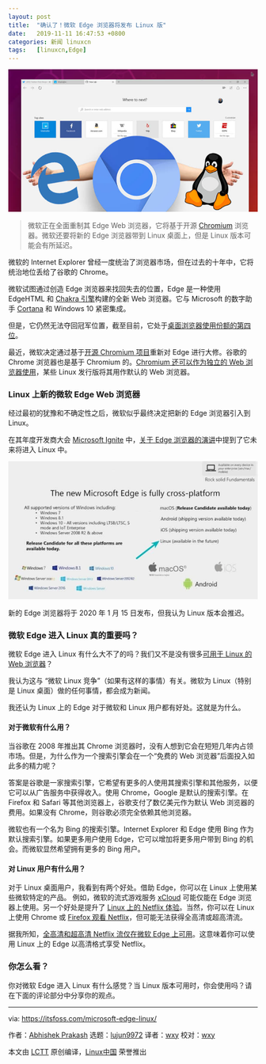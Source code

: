 ```yaml
---
layout: post
title:	"确认了！微软 Edge 浏览器将发布 Linux 版"
date:	2019-11-11 16:47:53 +0800 
categories:	新闻 linuxcn 
tags:	[linuxcn,Edge]
---
```



![](/Asserts/Images/album/201911/11/164600uv7yrbe7gtkxi4xg.jpg)



> 
> 微软正在全面重制其 Edge Web 浏览器，它将基于开源 [Chromium](https://itsfoss.com/install-chromium-ubuntu/) 浏览器。微软还要将新的 Edge 浏览器带到 Linux 桌面上，但是 Linux 版本可能会有所延迟。
> 
> 
> 


微软的 Internet Explorer 曾经一度统治了浏览器市场，但在过去的十年中，它将统治地位丢给了谷歌的 Chrome。


微软试图通过创造 Edge 浏览器来找回失去的位置，Edge 是一种使用 EdgeHTML 和 [Chakra 引擎](https://itsfoss.com/microsoft-chakra-core/)构建的全新 Web 浏览器。它与 Microsoft 的数字助手 [Cortana](https://www.microsoft.com/en-in/windows/cortana) 和 Windows 10 紧密集成。


但是，它仍然无法夺回冠军位置，截至目前，它处于[桌面浏览器使用份额的第四位](https://en.wikipedia.org/wiki/Usage_share_of_web_browsers)。


最近，微软决定通过基于[开源 Chromium 项目](https://www.chromium.org/Home)重新对 Edge 进行大修。谷歌的 Chrome 浏览器也是基于 Chromium 的。[Chromium 还可以作为独立的 Web 浏览器使用](https://itsfoss.com/install-chromium-ubuntu/)，某些 Linux 发行版将其用作默认的 Web 浏览器。


### Linux 上新的微软 Edge Web 浏览器


经过最初的犹豫和不确定性之后，微软似乎最终决定把新的 Edge 浏览器引入到 Linux。


在其年度开发商大会 [Microsoft Ignite](https://www.microsoft.com/en-us/ignite) 中，[关于 Edge 浏览器的演讲](https://myignite.techcommunity.microsoft.com/sessions/79341?source=sessions)中提到了它未来将进入 Linux 中。


![微软确认 Edge 未来将进入 Linux 中](/Asserts/Images/album/201911/11/164757wk894wznusaog4dk.jpg)


新的 Edge 浏览器将于 2020 年 1 月 15 日发布，但我认为 Linux 版本会推迟。


### 微软 Edge 进入 Linux 真的重要吗？


微软 Edge 进入 Linux 有什么大不了的吗？我们又不是没有很多[可用于 Linux 的 Web 浏览器](https://itsfoss.com/open-source-browsers-linux/)？


我认为这与 “微软 Linux 竞争”（如果有这样的事情）有关。微软为 Linux（特别是 Linux 桌面）做的任何事情，都会成为新闻。


我还认为 Linux 上的 Edge 对于微软和 Linux 用户都有好处。这就是为什么。


#### 对于微软有什么用？


当谷歌在 2008 年推出其 Chrome 浏览器时，没有人想到它会在短短几年内占领市场。但是，为什么作为一个搜索引擎会在一个“免费的 Web 浏览器”后面投入如此多的精力呢？


答案是谷歌是一家搜索引擎，它希望有更多的人使用其搜索引擎和其他服务，以便它可以从广告服务中获得收入。使用 Chrome，Google 是默认的搜索引擎。在 Firefox 和 Safari 等其他浏览器上，谷歌支付了数亿美元作为默认 Web 浏览器的费用。如果没有 Chrome，则谷歌必须完全依赖其他浏览器。


微软也有一个名为 Bing 的搜索引擎。Internet Explorer 和 Edge 使用 Bing 作为默认搜索引擎。如果更多用户使用 Edge，它可以增加将更多用户带到 Bing 的机会。而微软显然希望拥有更多的 Bing 用户。


#### 对 Linux 用户有什么用？


对于 Linux 桌面用户，我看到有两个好处。借助 Edge，你可以在 Linux 上使用某些微软特定的产品。 例如，微软的流式游戏服务 [xCloud](https://www.pocket-lint.com/games/news/147429-what-is-xbox-project-xcloud-cloud-gaming-service-price-release-date-devices) 可能仅能在 Edge 浏览器上使用。另一个好处是提升了 [Linux 上的 Netflix 体验](https://itsfoss.com/watch-netflix-in-ubuntu-linux/)。当然，你可以在 Linux 上使用 Chrome 或 [Firefox 观看 Netflix](https://itsfoss.com/netflix-firefox-linux/)，但可能无法获得全高清或超高清流。


据我所知，[全高清和超高清 Netflix 流仅在微软 Edge 上可用](https://help.netflix.com/en/node/23742)。这意味着你可以使用 Linux 上的 Edge 以高清格式享受 Netflix。


### 你怎么看？


你对微软 Edge 进入 Linux 有什么感觉？当 Linux 版本可用时，你会使用吗？请在下面的评论部分中分享你的观点。




---


via: <https://itsfoss.com/microsoft-edge-linux/>


作者：[Abhishek Prakash](https://itsfoss.com/author/abhishek/) 选题：[lujun9972](https://github.com/lujun9972) 译者：[wxy](https://github.com/wxy) 校对：[wxy](https://github.com/wxy)


本文由 [LCTT](https://github.com/LCTT/TranslateProject) 原创编译，[Linux中国](https://linux.cn/) 荣誉推出
